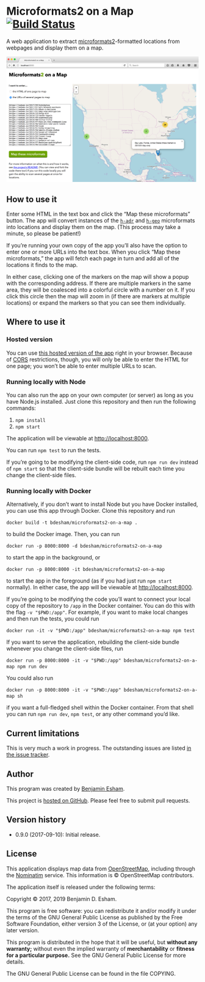 # Microformats2 on a Map [![Build Status](https://travis-ci.org/bdesham/microformats2-on-a-map.svg?branch=master)](https://travis-ci.org/bdesham/microformats2-on-a-map)

A web application to extract [microformats2]-formatted locations from webpages and display them on a map.

[microformats2]: http://microformats.org

<img src="https://github.com/bdesham/microformats2-on-a-map/raw/master/screenshot.png" alt="Screenshot of the application" width="836"/>

## How to use it

Enter some HTML in the text box and click the “Map these microformats” button. The app will convert instances of the [`h-adr`][adr] and [`h-geo`][geo] microformats into locations and display them on the map. (This process may take a minute, so please be patient!)

[adr]: http://microformats.org/wiki/h-adr
[geo]: http://microformats.org/wiki/h-geo

If you’re running your own copy of the app you’ll also have the option to enter one or more URLs into the text box. When you click “Map these microformats,” the app will fetch each page in turn and add all of the locations it finds to the map.

In either case, clicking one of the markers on the map will show a popup with the corresponding address. If there are multiple markers in the same area, they will be coalesced into a colorful circle with a number on it. If you click this circle then the map will zoom in (if there are markers at multiple locations) or expand the markers so that you can see them individually.

## Where to use it

### Hosted version

You can use [this hosted version of the app][app] right in your browser. Because of [CORS] restrictions, though, you will only be able to enter the HTML for one page; you won’t be able to enter multiple URLs to scan.

[app]: https://esham.io/projects/microformats2-on-a-map
[CORS]: https://en.wikipedia.org/wiki/Cross-origin_resource_sharing

### Running locally with Node

You can also run the app on your own computer (or server) as long as you have Node.js installed. Just clone this repository and then run the following commands:

1. `npm install`
2. `npm start`

The application will be viewable at [http://localhost:8000](http://localhost:8000).

You can run `npm test` to run the tests.

If you’re going to be modifying the client-side code, run `npm run dev` instead of `npm start` so that the client-side bundle will be rebuilt each time you change the client-side files.

### Running locally with Docker

Alternatively, if you don’t want to install Node but you have Docker installed, you can use this app through Docker. Clone this repository and run

    docker build -t bdesham/microformats2-on-a-map .

to build the Docker image. Then, you can run

    docker run -p 8000:8000 -d bdesham/microformats2-on-a-map

to start the app in the background, or

    docker run -p 8000:8000 -it bdesham/microformats2-on-a-map

to start the app in the foreground (as if you had just run `npm start` normally). In either case, the app will be viewable at [http://localhost:8000](http://localhost:8000).

If you’re going to be modifying the code you’ll want to connect your local copy of the repository to `/app` in the Docker container. You can do this with the flag `-v "$PWD:/app"`. For example, if you want to make local changes and then run the tests, you could run

    docker run -it -v "$PWD:/app" bdesham/microformats2-on-a-map npm test

If you want to serve the application, rebuilding the client-side bundle whenever you change the client-side files, run

    docker run -p 8000:8000 -it -v "$PWD:/app" bdesham/microformats2-on-a-map npm run dev

You could also run

    docker run -p 8000:8000 -it -v "$PWD:/app" bdesham/microformats2-on-a-map sh

if you want a full-fledged shell within the Docker container. From that shell you can run `npm run dev`, `npm test`, or any other command you’d like.

## Current limitations

This is very much a work in progress. The outstanding issues are listed [in the issue tracker][issues].

[issues]: https://github.com/bdesham/microformats2-on-a-map/issues

## Author

This program was created by [Benjamin Esham](https://esham.io).

This project is [hosted on GitHub](https://github.com/bdesham/microformats2-on-a-map). Please feel free to submit pull requests.

## Version history

* 0.9.0 (2017-09-10): Initial release.

## License

This application displays map data from [OpenStreetMap], including through the [Nominatim] service. This information is © OpenStreetMap contributors.

[OpenStreetMap]: http://openstreetmap.org/
[Nominatim]: https://wiki.openstreetmap.org/wiki/Nominatim

The application itself is released under the following terms:

Copyright © 2017, 2019 Benjamin D. Esham.

This program is free software: you can redistribute it and/or modify it under the terms of the GNU General Public License as published by the Free Software Foundation, either version 3 of the License, or (at your option) any later version.

This program is distributed in the hope that it will be useful, but **without any warranty;** without even the implied warranty of **merchantability** or **fitness for a particular purpose.** See the GNU General Public License for more details.

The GNU General Public License can be found in the file COPYING.
